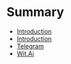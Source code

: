 # Summary

* [Introduction](README.md)
* [Introduction](documentation/Introduction.md)
* [Telegram](documentation/Telegram.md)
* [Wit.Ai](WitAi.md)

